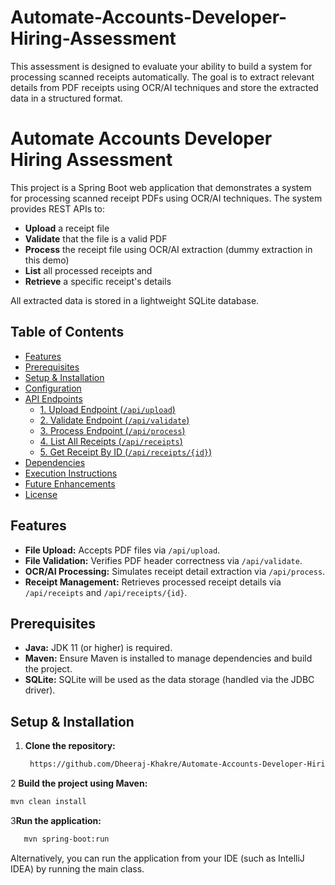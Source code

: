 # Automate-Accounts-Developer-Hiring-Assessment
This assessment is designed to evaluate your ability to build a system for processing scanned receipts automatically. The goal is to extract relevant details from PDF receipts using OCR/AI techniques and store the extracted data in a structured format.


# Automate Accounts Developer Hiring Assessment

This project is a Spring Boot web application that demonstrates a system for processing scanned receipt PDFs using OCR/AI techniques. The system provides REST APIs to:

- **Upload** a receipt file
- **Validate** that the file is a valid PDF
- **Process** the receipt file using OCR/AI extraction (dummy extraction in this demo)
- **List** all processed receipts and
- **Retrieve** a specific receipt's details

All extracted data is stored in a lightweight SQLite database.

## Table of Contents

- [Features](#features)
- [Prerequisites](#prerequisites)
- [Setup & Installation](#setup--installation)
- [Configuration](#configuration)
- [API Endpoints](#api-endpoints)
  - [1. Upload Endpoint (`/api/upload`)](#1-upload-endpoint-apiupload)
  - [2. Validate Endpoint (`/api/validate`)](#2-validate-endpoint-apivalidate)
  - [3. Process Endpoint (`/api/process`)](#3-process-endpoint-apiprocess)
  - [4. List All Receipts (`/api/receipts`)](#4-list-all-receipts-apireceipts)
  - [5. Get Receipt By ID (`/api/receipts/{id}`)](#5-get-receipt-by-id-apireceiptsid)
- [Dependencies](#dependencies)
- [Execution Instructions](#execution-instructions)
- [Future Enhancements](#future-enhancements)
- [License](#license)

## Features

- **File Upload:** Accepts PDF files via `/api/upload`.
- **File Validation:** Verifies PDF header correctness via `/api/validate`.
- **OCR/AI Processing:** Simulates receipt detail extraction via `/api/process`.
- **Receipt Management:** Retrieves processed receipt details via `/api/receipts` and `/api/receipts/{id}`.

## Prerequisites

- **Java:** JDK 11 (or higher) is required.
- **Maven:** Ensure Maven is installed to manage dependencies and build the project.
- **SQLite:** SQLite will be used as the data storage (handled via the JDBC driver).

## Setup & Installation

1. **Clone the repository:**

   ```bash
    https://github.com/Dheeraj-Khakre/Automate-Accounts-Developer-Hiring-Assessment.git
   
2 **Build the project using Maven:** 
   ``` bash
   mvn clean install
```

3**Run the application:**
  ```Bash
     mvn spring-boot:run
   ```
  Alternatively, you can run the application from your IDE (such as IntelliJ IDEA) by running the main class.











   
